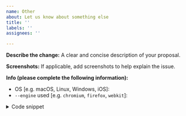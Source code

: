 ```yaml
---
name: Other
about: Let us know about something else
title: ''
labels: ''
assignees: ''

---
```


**Describe the change:**
A clear and concise description of your proposal.

**Screenshots:**
If applicable, add screenshots to help explain the issue.

**Info (please complete the following information):**

- OS [e.g. macOS, Linux, Windows, iOS]:
- `--engine` used [e.g. `chromium`, `firefox`, `webkit`]:

<details>
  <summary>Code snippet</summary>
  <pre>
  <!-- Paste an example code snippet, if applicable -->
  </pre>
</details>
